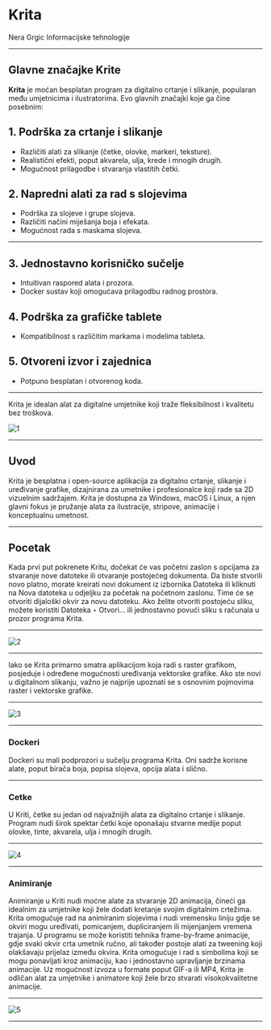 # Krita

Nera Grgic
Informacijske tehnologije

---

## Glavne značajke Krite

**Krita** je moćan besplatan program za digitalno crtanje i slikanje, popularan među umjetnicima i ilustratorima. Evo glavnih značajki koje ga čine posebnim:

## 1. Podrška za crtanje i slikanje
- Različiti alati za slikanje (četke, olovke, markeri, teksture).
- Realistični efekti, poput akvarela, ulja, krede i mnogih drugih.
- Mogućnost prilagodbe i stvaranja vlastitih četki.

## 2. Napredni alati za rad s slojevima
- Podrška za slojeve i grupe slojeva.
- Različiti načini miješanja boja i efekata.
- Mogućnost rada s maskama slojeva.

---

## 3. Jednostavno korisničko sučelje
- Intuitivan raspored alata i prozora.
- Docker sustav koji omogućava prilagodbu radnog prostora.

## 4. Podrška za grafičke tablete
- Kompatibilnost s različitim markama i modelima tableta.

## 5. Otvoreni izvor i zajednica
- Potpuno besplatan i otvorenog koda.
---

Krita je idealan alat za digitalne umjetnike koji traže fleksibilnost i kvalitetu bez troškova.

![1](1.png)

---

## Uvod

Krita je besplatna i open-source aplikacija za digitalno crtanje, slikanje i uređivanje grafike, dizajnirana za umetnike i profesionalce koji rade sa 2D vizuelnim sadržajem. Krita je dostupna za Windows, macOS i Linux, a njen glavni fokus je pružanje alata za ilustracije, stripove, animacije i konceptualnu umetnost.

---

## Pocetak

Kada prvi put pokrenete Kritu, dočekat će vas početni zaslon s opcijama za stvaranje nove datoteke ili otvaranje postojećeg dokumenta. Da biste stvorili novo platno, morate kreirati novi dokument iz izbornika Datoteka ili kliknuti na Nova datoteka u odjeljku za početak na početnom zaslonu. Time će se otvoriti dijaloški okvir za novu datoteku. Ako želite otvoriti postojeću sliku, možete koristiti Datoteka ‣ Otvori... ili jednostavno povući sliku s računala u prozor programa Krita.

---

![2](3.png)

---

Iako se Krita primarno smatra aplikacijom koja radi s raster grafikom, posjeduje i određene mogućnosti uređivanja vektorske grafike. Ako ste novi u digitalnom slikanju, važno je najprije upoznati se s osnovnim pojmovima raster i vektorske grafike.

---

![3](2.png)

---

### Dockeri
Dockeri su mali podprozori u sučelju programa Krita. Oni sadrže korisne alate, poput birača boja, popisa slojeva, opcija alata i slično. 

---

### Cetke
U Kriti, četke su jedan od najvažnijih alata za digitalno crtanje i slikanje. Program nudi širok spektar četki koje oponašaju stvarne medije poput olovke, tinte, akvarela, ulja i mnogih drugih.

---

![4](4.jpg)

---

### Animiranje
Animiranje u Kriti nudi moćne alate za stvaranje 2D animacija, čineći ga idealnim za umjetnike koji žele dodati kretanje svojim digitalnim crtežima. Krita omogućuje rad na animiranim slojevima i nudi vremensku liniju gdje se okviri mogu uređivati, pomicanjem, dupliciranjem ili mijenjanjem vremena trajanja. U programu se može koristiti tehnika frame-by-frame animacije, gdje svaki okvir crta umetnik ručno, ali također postoje alati za tweening koji olakšavaju prijelaz između okvira. Krita omogućuje i rad s simbolima koji se mogu ponavljati kroz animaciju, kao i jednostavno upravljanje brzinama animacije. Uz mogućnost izvoza u formate poput GIF-a ili MP4, Krita je odličan alat za umjetnike i animatore koji žele brzo stvarati visokokvalitetne animacije.

---

![5](5.jpg)

---

